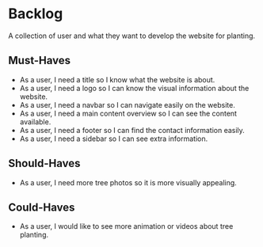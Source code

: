 # Backlog

A collection of user and what they want to develop the website for planting.

## Must-Haves

- As a user, I need a title so I know what the website is about.
- As a user, I need a logo so I can know the visual information about the website.
- As a user, I need a navbar so I can navigate easily on the website.
- As a user, I need a main content overview so I can see the content available.
- As a user, I need a footer so I can find the contact information easily.
- As a user, I need a sidebar so I can see extra information.

## Should-Haves

- As a user, I need more tree photos so it is more visually appealing.

## Could-Haves

- As a user, I would like to see more animation or videos about tree planting.

